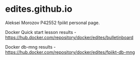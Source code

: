# edites.github.io
Aleksei Morozov P42552 fpiikt personal page.


Docker Quick start lesson results - https://hub.docker.com/repository/docker/edites/bulletinboard


Docker db-mng results - https://hub.docker.com/repository/docker/edites/fpiikt-db-mng

